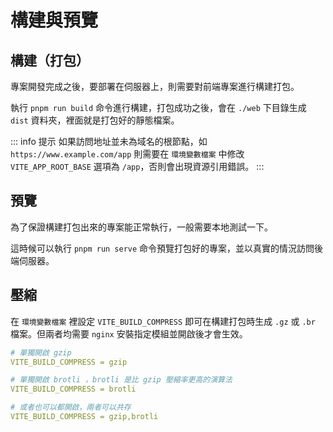 # 構建與預覽

## 構建（打包）
專案開發完成之後，要部署在伺服器上，則需要對前端專案進行構建打包。

執行 `pnpm run build` 命令進行構建，打包成功之後，會在 `./web` 下目錄生成 `dist` 資料夾，裡面就是打包好的靜態檔案。

::: info 提示
如果訪問地址並未為域名的根節點，如 `https://www.example.com/app`
則需要在 `環境變數檔案` 中修改 `VITE_APP_ROOT_BASE` 選項為 `/app`，否則會出現資源引用錯誤。
:::

## 預覽

為了保證構建打包出來的專案能正常執行，一般需要本地測試一下。

這時候可以執行 `pnpm run serve` 命令預覽打包好的專案，並以真實的情況訪問後端伺服器。

## 壓縮

在 `環境變數檔案` 裡設定 `VITE_BUILD_COMPRESS` 即可在構建打包時生成 `.gz` 或 `.br` 檔案。但兩者均需要 `nginx` 安裝指定模組並開啟後才會生效。
```yaml
# 單獨開啟 gzip
VITE_BUILD_COMPRESS = gzip

# 單獨開啟 brotli ，brotli 是比 gzip 壓縮率更高的演算法
VITE_BUILD_COMPRESS = brotli

# 或者也可以都開啟，兩者可以共存
VITE_BUILD_COMPRESS = gzip,brotli
```